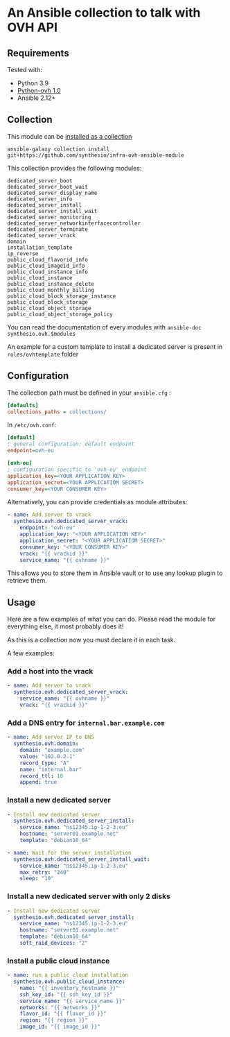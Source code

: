 # An Ansible collection to talk with OVH API

## Requirements

Tested with:

- Python 3.9
- [Python-ovh 1.0](https://github.com/ovh/python-ovh)
- Ansible 2.12+

## Collection

This module can be [installed as a collection](https://docs.ansible.com/ansible/latest/user_guide/collections_using.html#installing-a-collection-from-a-git-repository)

```shell
ansible-galaxy collection install git+https://github.com/synthesio/infra-ovh-ansible-module
```

This collection provides the following modules:

```text
dedicated_server_boot
dedicated_server_boot_wait
dedicated_server_display_name
dedicated_server_info
dedicated_server_install
dedicated_server_install_wait
dedicated_server_monitoring
dedicated_server_networkinterfacecontroller
dedicated_server_terminate
dedicated_server_vrack
domain
installation_template
ip_reverse
public_cloud_flavorid_info
public_cloud_imageid_info
public_cloud_instance_info
public_cloud_instance
public_cloud_instance_delete
public_cloud_monthly_billing
public_cloud_block_storage_instance
public_cloud_block_storage
public_cloud_object_storage
public_cloud_object_storage_policy
```

You can read the documentation of every modules with `ansible-doc synthesio.ovh.$modules`

An example for a custom template to install a dedicated server is present in `roles/ovhtemplate` folder

## Configuration

The collection path must be defined in your `ansible.cfg` :

```ini
[defaults]
collections_paths = collections/
```

In `/etc/ovh.conf`:

```ini
[default]
; general configuration: default endpoint
endpoint=ovh-eu

[ovh-eu]
; configuration specific to 'ovh-eu' endpoint
application_key=<YOUR APPLICATION KEY>
application_secret=<YOUR APPLICATIOM SECRET>
consumer_key=<YOUR CONSUMER KEY>
```

Alternatively, you can provide credentials as module attributes:

```yaml
- name: Add server to vrack
  synthesio.ovh.dedicated_server_vrack:
    endpoint: "ovh-eu"
    application_key: "<YOUR APPLICATION KEY>"
    application_secret: "<YOUR APPLICATIOM SECRET>"
    consumer_key: "<YOUR CONSUMER KEY>"
    vrack: "{{ vrackid }}"
    service_name: "{{ ovhname }}"
```

This allows you to store them in Ansible vault or to use any lookup plugin to retrieve them.

## Usage

Here are a few examples of what you can do. Please read the module for everything else, it most probably does it!

As this is a collection now you must declare it in each task.

A few examples:

### Add a host into the vrack

```yaml
- name: Add server to vrack
  synthesio.ovh.dedicated_server_vrack:
    service_name: "{{ ovhname }}"
    vrack: "{{ vrackid }}"
```

### Add a DNS entry for `internal.bar.example.com`

```yaml
- name: Add server IP to DNS
  synthesio.ovh.domain:
    domain: "example.com"
    value: "192.0.2.1"
    record_type: "A"
    name: "internal.bar"
    record_ttl: 10
    append: true
```

### Install a new dedicated server

```yaml
- Install new dedicated server
  synthesio.ovh.dedicated_server_install:
    service_name: "ns12345.ip-1-2-3.eu"
    hostname: "server01.example.net"
    template: "debian10_64"

- name: Wait for the server installation
  synthesio.ovh.dedicated_server_install_wait:
    service_name: "ns12345.ip-1-2-3.eu"
    max_retry: "240"
    sleep: "10"
```

### Install a new dedicated server with only 2 disks

```yaml
- Install new dedicated server
  synthesio.ovh.dedicated_server_install:
    service_name: "ns12345.ip-1-2-3.eu"
    hostname: "server01.example.net"
    template: "debian10_64"
    soft_raid_devices: "2"

```

### Install a public cloud instance

```yaml
- name: run a public cloud installation
  synthesio.ovh.public_cloud_instance:
    name: "{{ inventory_hostname }}"
    ssh_key_id: "{{ ssh_key_id }}"
    service_name: "{{ service_name }}"
    networks: "{{ networks }}"
    flavor_id: "{{ flavor_id }}"
    region: "{{ region }}"
    image_id: "{{ image_id }}"
```
